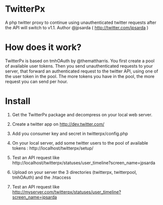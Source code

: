TwitterPx
=========

A php twitter proxy to continue using unauthenticated twitter requests after the API will switch to v1.1.
Author @jpsarda ( http://twitter.com/jpsarda )

How does it work?
=================

TwitterPx is based on tmhOAuth by @themattharris.
You first create a pool of available user tokens. Then you send unauthenticated requests to your server, that forward an authenticated request to the twitter API, using one of the user token in the pool.
The more tokens you have in the pool, the more request you can send per hour.

Install
=======

1) Get the TwitterPx package and decompress on your local web server.

2) Create a twitter app on http://dev.twitter.com/

3) Add you consumer key and secret in twitterpx/config.php

4) On your local server, add some twitter users to the pool of available tokens : http://localhost/twitterpx/setup/

5) Test an API request like http://localhost/twitterpx/statuses/user_timeline?screen_name=jpsarda

6) Upload on your server the 3 directories (twitterpx, twitterpool, tmhOAuth) and the .htaccess 

7) Test an API request like http://myserver.com/twitterpx/statuses/user_timeline?screen_name=jpsarda